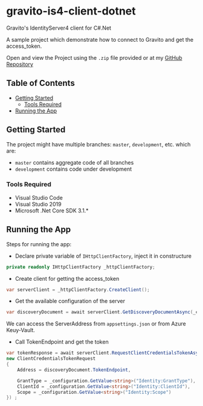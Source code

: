 # gravito-is4-client-dotnet
Gravito's IdentityServer4 client for C#.Net

A sample project which demonstrate how to connect to Gravito and get the access_token.

Open and view the Project using the `.zip` file provided or at my [GitHub Repository]

## Table of Contents
- [Getting Started](#getting-started)
	- [Tools Required](#tools-required)
- [Running the App](#running-the-app)

## Getting Started

The project might have multiple branches: `master`, `development`, etc. which are:

* `master` contains aggregate code of all branches
* `development` contains code under development

### Tools Required

* Visual Studio Code
* Visual Studio 2019
* Microsoft .Net Core SDK 3.1.*

## Running the App

Steps for running the app:

* Declare private variable of `IHttpClientFactory`, inject it in constructure
```c#
private readonly IHttpClientFactory _httpClientFactory;
```

* Create client for getting the access_token
```c#
var serverClient = _httpClientFactory.CreateClient();
```

* Get the available configuration of the server
```c#
var discoveryDocument = await serverClient.GetDiscoveryDocumentAsync(_configuration.GetValue<string>("Identity-Server-Address"));
```

We can access the ServerAddress from `appsettings.json` or from Azure Keuy-Vault.


* Call TokenEndpoint and get the token
```c#
var tokenResponse = await serverClient.RequestClientCredentialsTokenAsync(
new ClientCredentialsTokenRequest
{
    Address = discoveryDocument.TokenEndpoint,

    GrantType = _configuration.GetValue<string>("Identity:GrantType"),
    ClientId = _configuration.GetValue<string>("Identity:ClientId"),
    Scope = _configuration.GetValue<string>("Identity:Scope")
}) ;
```

[GitHub Repository]: https://github.com/GravitoLtd/gravito-client-dotnet

[Website]:(https://www.gravito.net)
